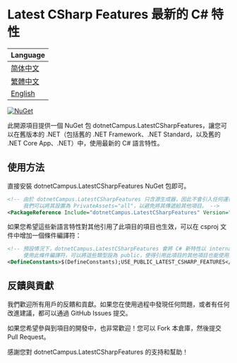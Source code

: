 # Latest CSharp Features 最新的 C# 特性

| Language                            |
| ----------------------------------- |
| [简体中文](/docs/README.zh-hans.md) |
| [繁體中文](/docs/README.zh-hant.md) |
| [English](/README.md)               |

[![NuGet](https://img.shields.io/nuget/v/dotnetCampus.LatestCSharpFeatures.svg)](https://www.nuget.org/packages/dotnetCampus.LatestCSharpFeatures)

此開源項目提供一個 NuGet 包 dotnetCampus.LatestCSharpFeatures，讓您可以在舊版本的 .NET（包括舊的 .NET Framework、.NET Standard，以及舊的 .NET Core App、.NET）中，使用最新的 C# 語言特性。

## 使用方法

直接安裝 dotnetCampus.LatestCSharpFeatures NuGet 包即可。

```xml
<!-- 由於 dotnetCampus.LatestCSharpFeatures 只含源生成器，因此不會引入任何運行時依賴項。
     我們可以將其設置為 PrivateAssets="all"，以避免將其傳遞給其他項目。 -->
<PackageReference Include="dotnetCampus.LatestCSharpFeatures" Version="12.0.0" PrivateAssets="all" />
```

如果您希望這些新語言特性對其他引用了此項目的項目也生效，可以在 csproj 文件中增加一個條件編譯符：

```xml
<!-- 預設情況下，dotnetCampus.LatestCSharpFeatures 會將 C# 新特性以 internal 修飾符引入當前項目。
     使用此條件編譯符，可以將這些類型設為 public，使得引用此項目的其他項目也能使用這些新特性。 -->
<DefineConstants>$(DefineConstants);USE_PUBLIC_LATEST_CSHARP_FEATURES</DefineConstants>
```

## 反饋與貢獻

我們歡迎所有用戶的反饋和貢獻。如果您在使用過程中發現任何問題，或者有任何改進建議，都可以通過 GitHub Issues 提交。

如果您希望參與到項目的開發中，也非常歡迎！您可以 Fork 本倉庫，然後提交 Pull Request。

感謝您對 dotnetCampus.LatestCSharpFeatures 的支持和幫助！
